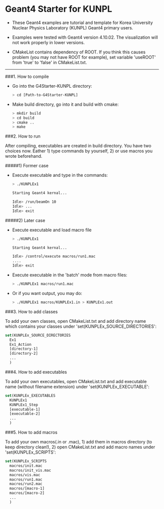# Geant4 Starter for KUNPL


- These Geant4 examples are tutorial and template for Korea University 
Nuclear Physics Laboratory (KUNPL) Geant4 primary users. 

- Examples were tested with Geant4 version 4.10.02.
The visualization will not work properly in lower versions.

- CMakeList contains dependency of ROOT. If you think this causes
problem (you may not have ROOT for example), set 
variable 'useROOT' from 'true' to 'false' in CMakeList.txt.

---

###1. How to compile

- Go into the G4Starter-KUNPL directory:
  ```sh
  > cd [Path-to-G4Starter-KUNPL]
  ```

- Make build directory, go into it and build with cmake:
  ```sh
  > mkdir build  
  > cd build  
  > cmake ..  
  > make   
  ```


###2. How to run

After compiling, executables are created in build directory.
You have two choices now. Eather 1) type commands by yourself, 
2) or use macros you wrote beforehand.

#####1) Former case
- Execute executable and type in the commands:
  ```sh
  > ./KUNPLEx1
  
  Starting Geant4 kernal...
  
  Idle> /run/beamOn 10  
  Idle> ...  
  Idle> exit  
  ```
  
#####2) Later case
- Execute executable and load macro file
  ```sh
  > ./KUNPLEx1
  
  Starting Geant4 kernal...
  
  Idle> /control/execute macros/run1.mac  
  ....  
  Idle> exit  
  ```

- Execute executable in the 'batch' mode from macro files:
  ```sh
  > ./KUNPLEx1 macros/run1.mac  
  ```

- Or if you want output, you may do:
  ```sh
  > ./KUNPLEx1 macros/KUNPLEx1.in > KUNPLEx1.out  
  ```

###3. How to add classes

To add your own classes, open CMakeList.txt and add directory name which
contains your classes under 'set(KUNPLEx_SOURCE_DIRECTORIES':  

```cmake
set(KUNPLEx_SOURCE_DIRECTORIES  
  Ex1  
  Ex1_Action  
  [directory-1]  
  [directory-2]  
  ...  
  )  
```

###4. How to add executables

To add your own executables, open CMakeList.txt and add executable name
(without filename extension) under 'set(KUNPLEx_EXECUTABLE':

```cmake
set(KUNPLEx_EXECUTABLES
  KUNPLEx1
  KUNPLEx1_Step
  [executable-1]
  [executable-2]
  ...
  )
```


###5. How to add macros

To add your own macros(.in or .mac), 1) add them in macros directory (to keep
directory clean!), 2) open CMakeList.txt and add macro names under 'set(KUNPLEx_SCRIPTS':

```cmake
set(KUNPLEx_SCRIPTS
  macros/init.mac
  macros/init_vis.mac
  macros/vis.mac
  macros/run1.mac
  macros/run2.mac
  macros/[macro-1]
  macros/[macro-2]
  ...
  )
```

